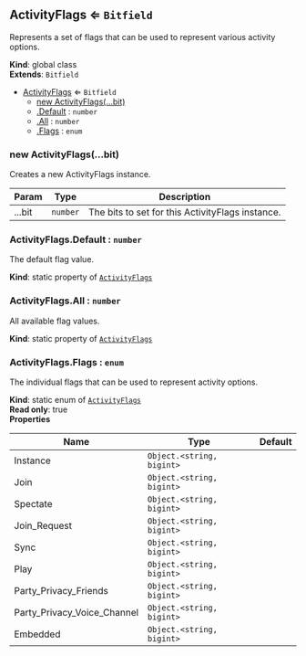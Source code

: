 <a name="ActivityFlags"></a>

## ActivityFlags ⇐ <code>Bitfield</code>
Represents a set of flags that can be used to represent various activity options.

**Kind**: global class  
**Extends**: <code>Bitfield</code>  

* [ActivityFlags](#ActivityFlags) ⇐ <code>Bitfield</code>
    * [new ActivityFlags(...bit)](#new_ActivityFlags_new)
    * [.Default](#ActivityFlags.Default) : <code>number</code>
    * [.All](#ActivityFlags.All) : <code>number</code>
    * [.Flags](#ActivityFlags.Flags) : <code>enum</code>

<a name="new_ActivityFlags_new"></a>

### new ActivityFlags(...bit)
Creates a new ActivityFlags instance.


| Param | Type | Description |
| --- | --- | --- |
| ...bit | <code>number</code> | The bits to set for this ActivityFlags instance. |

<a name="ActivityFlags.Default"></a>

### ActivityFlags.Default : <code>number</code>
The default flag value.

**Kind**: static property of [<code>ActivityFlags</code>](#ActivityFlags)  
<a name="ActivityFlags.All"></a>

### ActivityFlags.All : <code>number</code>
All available flag values.

**Kind**: static property of [<code>ActivityFlags</code>](#ActivityFlags)  
<a name="ActivityFlags.Flags"></a>

### ActivityFlags.Flags : <code>enum</code>
The individual flags that can be used to represent activity options.

**Kind**: static enum of [<code>ActivityFlags</code>](#ActivityFlags)  
**Read only**: true  
**Properties**

| Name | Type | Default |
| --- | --- | --- |
| Instance | <code>Object.&lt;string, bigint&gt;</code> | <code></code> | 
| Join | <code>Object.&lt;string, bigint&gt;</code> | <code></code> | 
| Spectate | <code>Object.&lt;string, bigint&gt;</code> | <code></code> | 
| Join_Request | <code>Object.&lt;string, bigint&gt;</code> | <code></code> | 
| Sync | <code>Object.&lt;string, bigint&gt;</code> | <code></code> | 
| Play | <code>Object.&lt;string, bigint&gt;</code> | <code></code> | 
| Party_Privacy_Friends | <code>Object.&lt;string, bigint&gt;</code> | <code></code> | 
| Party_Privacy_Voice_Channel | <code>Object.&lt;string, bigint&gt;</code> | <code></code> | 
| Embedded | <code>Object.&lt;string, bigint&gt;</code> | <code></code> | 

